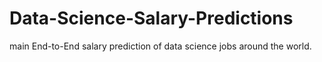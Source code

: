 # Data-Science-Salary-Predictions
main
End-to-End salary prediction of data science jobs around the world.
